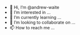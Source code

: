 - 👋 Hi, I’m @andrew-waite
- 👀 I’m interested in ...
- 🌱 I’m currently learning ...
- 💞️ I’m looking to collaborate on ...
- 📫 How to reach me ...

<!---
andrew-waite/andrew-waite is a ✨ special ✨ repository because its `README.md` (this file) appears on your GitHub profile.
You can click the Preview link to take a look at your changes.
--->
